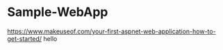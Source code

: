 # Sample-WebApp
https://www.makeuseof.com/your-first-aspnet-web-application-how-to-get-started/
hello
